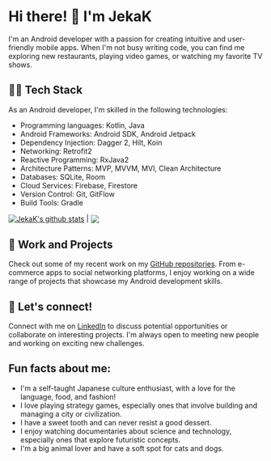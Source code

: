 <!--
**JekaK/JekaK** is a ✨ _special_ ✨ repository because its `README.md` (this file) appears on your GitHub profile.

Here are some ideas to get you started:

- 🔭 I’m currently working on ...
- 🌱 I’m currently learning ...
- 👯 I’m looking to collaborate on ...
- 🤔 I’m looking for help with ...
- 💬 Ask me about ...
- 📫 How to reach me: ...
- 😄 Pronouns: ...
- ⚡ Fun fact: ...
-->

# Hi there! 👋 I'm JekaK

I'm an Android developer with a passion for creating intuitive and user-friendly mobile apps. When I'm not busy writing code, you can find me exploring new restaurants, playing video games, or watching my favorite TV shows.

## 👨‍💻 Tech Stack

As an Android developer, I'm skilled in the following technologies:

- Programming languages: Kotlin, Java
- Android Frameworks: Android SDK, Android Jetpack
- Dependency Injection: Dagger 2, Hilt, Koin
- Networking: Retrofit2
- Reactive Programming: RxJava2
- Architecture Patterns: MVP, MVVM, MVI, Clean Architecture
- Databases: SQLite, Room
- Cloud Services: Firebase, Firestore
- Version Control: Git, GitFlow
- Build Tools: Gradle

<a href="https://github.com/JekaK"><img align="center" src="https://github-readme-stats.vercel.app/api?username=JekaK&show_icons=true&include_all_commits=true&theme=buefy&hide_border=true" alt="JekaK's github stats" /></a> | <a href="https://github.com/JekaK"><img align="center" src="https://github-readme-stats.vercel.app/api/top-langs/?username=JekaK&layout=compact&theme=buefy&hide_border=true" /></a>

## 🚀 Work and Projects

Check out some of my recent work on my [GitHub repositories](https://github.com/JekaK?tab=repositories). From e-commerce apps to social networking platforms, I enjoy working on a wide range of projects that showcase my Android development skills.

## 🤝 Let's connect!

Connect with me on [LinkedIn](https://www.linkedin.com/in/yevhenii-krykun-6a2740a8/) to discuss potential opportunities or collaborate on interesting projects. I'm always open to meeting new people and working on exciting new challenges.

## Fun facts about me:

- I'm a self-taught Japanese culture enthusiast, with a love for the language, food, and fashion!
- I love playing strategy games, especially ones that involve building and managing a city or civilization.
- I have a sweet tooth and can never resist a good dessert.
- I enjoy watching documentaries about science and technology, especially ones that explore futuristic concepts.
- I'm a big animal lover and have a soft spot for cats and dogs.

